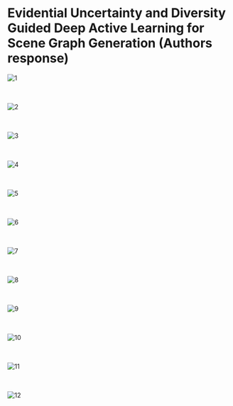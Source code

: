 # Evidential Uncertainty and Diversity Guided Deep Active Learning for Scene Graph Generation (Authors response)

![1](https://user-images.githubusercontent.com/110477574/182402647-85425b4e-a6f3-4030-9b48-ee2e4c6b6703.jpg)<br><br><br>

![2](https://user-images.githubusercontent.com/110477574/182402670-6aabbdb8-e02e-4ba2-84dc-174fbbe55c31.jpg)<br><br><br>

![3](https://user-images.githubusercontent.com/110477574/182402683-a45f4052-dd7b-4bb4-bb9b-fab2dbd3e417.jpg)<br><br><br>

![4](https://user-images.githubusercontent.com/110477574/182402711-85ff87ab-4b7a-480c-bb05-edb3cd951c51.jpg)<br><br><br>

![5](https://user-images.githubusercontent.com/110477574/182402726-2e3039ad-628a-486e-b77f-a3dabdded957.jpg)<br><br><br>

![6](https://user-images.githubusercontent.com/110477574/182402742-2b65ca33-36df-49a3-bb0c-11fe239cec97.jpg)<br><br><br>

![7](https://user-images.githubusercontent.com/110477574/182402757-4fbb3f96-1394-4091-b004-1342fb1a46e1.jpg)<br><br><br>

![8](https://user-images.githubusercontent.com/110477574/182402769-f62cf358-bd80-4cf9-bf8d-f6c277d696b0.jpg)<br><br><br>

![9](https://user-images.githubusercontent.com/110477574/182402783-8ef44f57-ae0c-4a97-96a4-c7f001123aa5.jpg)<br><br><br>

![10](https://user-images.githubusercontent.com/110477574/182406329-b5671177-4995-482b-ba46-27f136487e5b.png)<br><br><br>

![11](https://user-images.githubusercontent.com/110477574/182441713-f4483175-d2a9-48b7-b2ab-702939a96c06.jpg)<br><br><br>

![12](https://user-images.githubusercontent.com/110477574/182441724-af8f67ac-e0af-41d4-bee3-b89b15aff1c1.jpg)
